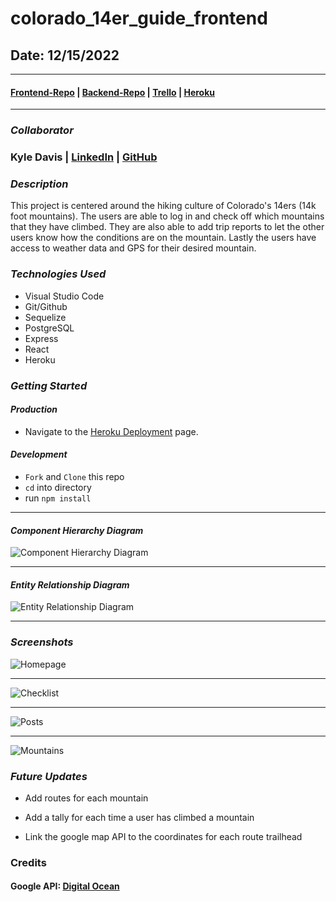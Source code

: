 # colorado_14er_guide_frontend

## Date: 12/15/2022

---

#### [Frontend-Repo](https://github.com/KyleDavis1985/colorado_14er_guide_frontend) | [Backend-Repo](https://github.com/KyleDavis1985/colorado_14er_guide_backend) | [Trello](https://trello.com/b/Hm8kE2Pi/fourteener) | [Heroku](https://whispering-wildwood-14718.herokuapp.com/)

---

### **_Collaborator_**

### Kyle Davis | [LinkedIn](https://www.linkedin.com/in/kyle-davis-c/) | [GitHub](https://github.com/KyleDavis1985)

### **_Description_**

This project is centered around the hiking culture of Colorado's 14ers (14k foot mountains). The users are able to log in and check off which mountains that they have climbed. They are also able to add trip reports to let the other users know how the conditions are on the mountain. Lastly the users have access to weather data and GPS for their desired mountain.

### **_Technologies Used_**

- Visual Studio Code
- Git/Github
- Sequelize
- PostgreSQL
- Express
- React
- Heroku

### **_Getting Started_**

#### _Production_

- Navigate to the [Heroku Deployment](https://student-registry-app.herokuapp.com/) page.

#### _Development_

- `Fork` and `Clone` this repo
- `cd` into directory
- run `npm install`

---

#### _Component Hierarchy Diagram_

![Component Hierarchy Diagram](https://i.imgur.com/6beQlpU.png)

---

#### _Entity Relationship Diagram_

![Entity Relationship Diagram](https://i.imgur.com/nJogjGC.png)

---

### **_Screenshots_**

![Homepage](https://i.imgur.com/tCTrfU5.png)

---

![Checklist](https://i.imgur.com/AAoUORd.png)

---

![Posts](https://i.imgur.com/cHX2w1Y.png)

---

![Mountains](https://i.imgur.com/N153O3w.png)

### **_Future Updates_**

- Add routes for each mountain

- Add a tally for each time a user has climbed a mountain

- Link the google map API to the coordinates for each route trailhead

### Credits

#### Google API: [Digital Ocean](https://www.digitalocean.com/community/tutorials/how-to-integrate-the-google-maps-api-into-react-applications)
